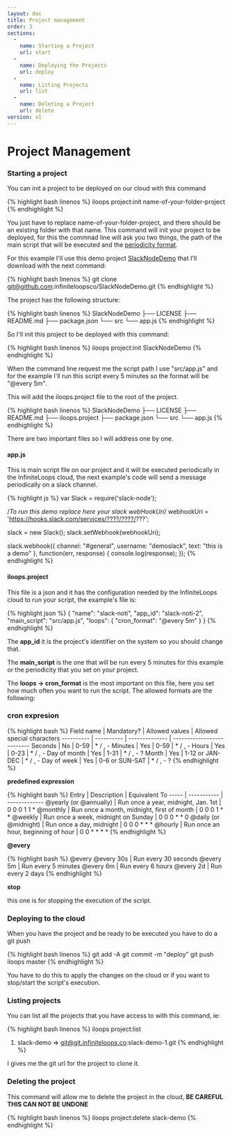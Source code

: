```yaml
---
layout: doc
title: Project management
order: 3
sections:
  -
    name: Starting a Project
    url: start
  -
    name: Deploying the Projects
    url: deploy
  -
    name: Listing Projects
    url: list
  -
    name: Deleting a Project
    url: delete
version: v1
---
```


# Project Management

###  <a name="start"></a> Starting a project

You can init a project to be deployed on our cloud with this command

{% highlight bash linenos %}
iloops project:init name-of-your-folder-project
{% endhighlight %}

You just have to replace name-of-your-folder-project, and there should be an existing folder with that name. This command will init your project to be deployed, for this the commnad line will ask you two things, the path of the main script that will be executed and the [periodicity format](#format).

For this example I'll use this demo project [SlackNodeDemo](https://github.com/infiniteloopsco/SlackNodeDemo) that I'll download with the next command:

{% highlight bash linenos %}
git clone git@github.com:infiniteloopsco/SlackNodeDemo.git
{% endhighlight %}

The project has the following structure:

{% highlight bash linenos %}
SlackNodeDemo
├── LICENSE
├── README.md
├── package.json
└── src
    └── app.js
{% endhighlight %}

So I'll init this project to be deployed with this command:

{% highlight bash linenos %}
iloops project:init SlackNodeDemo
{% endhighlight %}

When the command line request me the script path I use "src/app.js" and for the example I'll run this script every 5 minutes so the format will be "@every 5m".

This will add the iloops.project file to the root of the project.

{% highlight bash linenos %}
SlackNodeDemo
├── LICENSE
├── README.md
├── iloops.project
├── package.json
└── src
    └── app.js
{% endhighlight %}

There are two important files so I will address one by one.

#### app.js

This is main script file on our project and it will be executed periodically in the InfiniteLoops cloud, the next example's code will send a message periodically on a slack channel.

{% highlight js %}
var Slack = require('slack-node');

/*To run this demo replace here your slack webHookUri*/
webhookUri = 'https://hooks.slack.com/services/????/????/???';

slack = new Slack();
slack.setWebhook(webhookUri);

slack.webhook({
  channel: "#general",
  username: "demoslack",
  text: "this is a demo"
}, function(err, response) {
  console.log(response);
});
{% endhighlight %}

#### iloops.project

This file is a json and it has the configuration needed by the InfiniteLoops cloud to run your script, the example's file is:

{% highlight json %}
{
  "name": "slack-noti",
  "app_id": "slack-noti-2",
  "main_script": "src/app.js",
  "loops": {
    "cron_format": "@every 5m"
  }
}
{% endhighlight %}

The **app_id** it is the project's identifier on the system so you should change that.

The **main_script** is the one that will be run every 5 minutes for this example or the periodicity that you set on your project.

The **loops -> cron_format** is the most important on this file, here you set how much often you want to run the script. The allowed formats are the following:

###  <a name="format"></a> **cron expresion**

{% highlight bash %}
Field name   | Mandatory? | Allowed values  | Allowed special characters
----------   | ---------- | --------------  | --------------------------
Seconds      | No         | 0-59            | * / , -
Minutes      | Yes        | 0-59            | * / , -
Hours        | Yes        | 0-23            | * / , -
Day of month | Yes        | 1-31            | * / , - ?
Month        | Yes        | 1-12 or JAN-DEC | * / , -
Day of week  | Yes        | 0-6 or SUN-SAT  | * / , - ?
{% endhighlight %}

**predefined expression**

{% highlight bash %}
Entry                  | Description                                | Equivalent To
-----                  | -----------                                | -------------
@yearly (or @annually) | Run once a year, midnight, Jan. 1st        | 0 0 0 1 1 *
@monthly               | Run once a month, midnight, first of month | 0 0 0 1 * *
@weekly                | Run once a week, midnight on Sunday        | 0 0 0 * * 0
@daily (or @midnight)  | Run once a day, midnight                   | 0 0 0 * * *
@hourly                | Run once an hour, beginning of hour        | 0 0 * * * *
{% endhighlight %}

**@every**

{% highlight bash %}
@every <duration>
@every  30s         | Run every 30 seconds
@every  5m          | Run every 5 minutes
@every  6m          | Run every 6 hours
@every  2d          | Run every 2 days
{% endhighlight %}

**stop**

this one is for stopping the execution of the script.

###  <a name="deploy"></a> Deploying to the cloud

When you have the project and be ready to be executed you have to do a git push

{% highlight bash linenos %}
git add -A
git commit -m "deploy"
git push iloops master
{% endhighlight %}

You have to do this to apply the changes on the cloud or if you want to stop/start the script's execution.

###  <a name="list"></a> Listing projects

You can list all the projects that you have access to with this command, ie:

{% highlight bash linenos %}
iloops project:list
1. slack-demo => git@git.infiniteloops.co:slack-demo-1.git
{% endhighlight %}

I gives me the git url for the project to clone it.

###  <a name="delete"></a> Deleting the project

This command will allow me to delete the project in the cloud, **BE CAREFUL THIS CAN NOT BE UNDONE**

{% highlight bash linenos %}
iloops project:delete slack-demo
{% endhighlight %}
